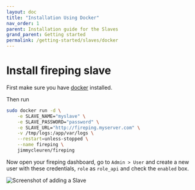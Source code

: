```yaml
---
layout: doc
title: "Installation Using Docker"
nav_order: 1
parent: Installation guide for the Slaves
grand_parent: Getting started
permalink: /getting-started/slaves/docker
---
```


# Install fireping slave
First make sure you have [docker](http://www.docker.com) installed.

Then run
```bash
sudo docker run -d \
    -e SLAVE_NAME="myslave" \
    -e SLAVE_PASSWORD="password" \
    -e SLAVE_URL="http://fireping.myserver.com" \
    -v /tmp/logs:/app/var/logs \
    --restart=unless-stopped \
    --name fireping \
    jimmycleuren/fireping
```

Now open your fireping dashboard, go to `Admin > User` and create a new user with these credentials, `role` as `role_api` and check the `enabled` box.

![Screenshot of adding a Slave](../../assets/img/adding_slave_user.png)